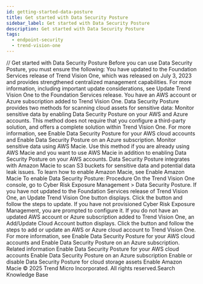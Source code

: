 ```yaml
---
id: getting-started-data-posture
title: Get started with Data Security Posture
sidebar_label: Get started with Data Security Posture
description: Get started with Data Security Posture
tags:
  - endpoint-security
  - trend-vision-one
---
```


/*<![CDATA[*/ $('#title').html($('meta[name=map-description]').attr('content')); /*]]>*/ Get started with Data Security Posture Before you can use Data Security Posture, you must ensure the following: You have updated to the Foundation Services release of Trend Vision One, which was released on July 3, 2023 and provides strengthened centralized management capabilities. For more information, including important update considerations, see Update Trend Vision One to the Foundation Services release. You have an AWS account or Azure subscription added to Trend Vision One. Data Security Posture provides two methods for scanning cloud assets for sensitive data: Monitor sensitive data by enabling Data Security Posture on your AWS and Azure accounts. This method does not require that you configure a third-party solution, and offers a complete solution within Trend Vision One. For more information, see Enable Data Security Posture for your AWS cloud accounts and Enable Data Security Posture on an Azure subscription. Monitor sensitive data using AWS Macie. Use this method if you are already using AWS Macie and you want to use AWS Macie in addition to enabling Data Security Posture on your AWS accounts. Data Security Posture integrates with Amazon Macie to scan S3 buckets for sensitive data and potential data leak issues. To learn how to enable Amazon Macie, see Enable Amazon Macie To enable Data Security Posture: Procedure On the Trend Vision One console, go to Cyber Risk Exposure Management > Data Security Posture. If you have not updated to the Foundation Services release of Trend Vision One, an Update Trend Vision One button displays. Click the button and follow the steps to update. If you have not provisioned Cyber Risk Exposure Management, you are prompted to configure it. If you do not have an updated AWS account or Azure subscription added to Trend Vision One, an Add/Update Cloud Account button displays. Click the button and follow the steps to add or update an AWS or Azure cloud account to Trend Vision One. For more information, see Enable Data Security Posture for your AWS cloud accounts and Enable Data Security Posture on an Azure subscription. Related information Enable Data Security Posture for your AWS cloud accounts Enable Data Security Posture on an Azure subscription Enable or disable Data Security Posture for cloud storage assets Enable Amazon Macie © 2025 Trend Micro Incorporated. All rights reserved.Search Knowledge Base